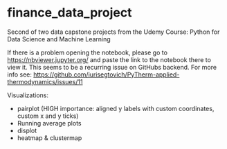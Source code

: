 # finance_data_project
Second of two data capstone projects from the Udemy Course: Python for Data Science and Machine Learning

If there is a problem opening the notebook, please go to https://nbviewer.jupyter.org/ and paste the link to the notebook there to view it.
This seems to be a recurring issue on GitHubs backend. For more info see: 
https://github.com/iurisegtovich/PyTherm-applied-thermodynamics/issues/11 

Visualizations:
- pairplot (HIGH importance: aligned y labels with custom coordinates, custom x and y ticks)
- Running average plots
- displot
- heatmap & clustermap
